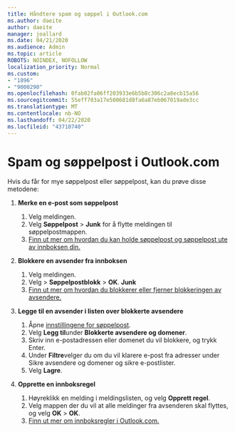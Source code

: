 ```yaml
---
title: Håndtere spam og søppel i Outlook.com
ms.author: daeite
author: daeite
manager: joallard
ms.date: 04/21/2020
ms.audience: Admin
ms.topic: article
ROBOTS: NOINDEX, NOFOLLOW
localization_priority: Normal
ms.custom:
- "1896"
- "9000290"
ms.openlocfilehash: 0fab02fa06ff203933e6b5b8c306c2a8ecb15a56
ms.sourcegitcommit: 55eff703a17e500681d8fa6a87eb067019ade3cc
ms.translationtype: MT
ms.contentlocale: nb-NO
ms.lasthandoff: 04/22/2020
ms.locfileid: "43710740"
---
```

# <a name="spam-and-junk-email-in-outlookcom"></a>Spam og søppelpost i Outlook.com

Hvis du får for mye søppelpost eller søppelpost, kan du prøve disse metodene:

1. **Merke en e-post som søppelpost**
    1. Velg meldingen.
    1. Velg **Søppelpost** > **Junk** for å flytte meldingen til søppelpostmappen.
    1. [Finn ut mer om hvordan du kan holde søppelpost og søppelpost ute av innboksen din.](https://support.office.com/article/a3ece97b-82f8-4a5e-9ac3-e92fa6427ae4?wt.mc_id=Office_Outlook_com_Alchemy)

1. **Blokkere en avsender fra innboksen**
    1. Velg meldingen.
    1. Velg > **Søppelpostblokk** > **OK**. **Junk**
    1. [Finn ut mer om hvordan du blokkerer eller fjerner blokkeringen av avsendere.](https://support.office.com/article/afba1c94-77bb-4f50-8b85-057cf52f4d5e?wt.mc_id=Office_Outlook_com_Alchemy)

1. **Legge til en avsender i listen over blokkerte avsendere**
    1. Åpne [innstillingene for søppelpost](https://outlook.live.com/mail/options/mail/junkEmail/blockedSendersAndDomainsV2).
    1. Velg **Legg til**under **Blokkerte avsendere og domener**.
    1. Skriv inn e-postadressen eller domenet du vil blokkere, og trykk Enter.
    1. Under **Filtre**velger du om du vil klarere e-post fra adresser under Sikre avsendere og domener og sikre e-postlister.
    1. Velg **Lagre**.

1. **Opprette en innboksregel**
    1. Høyreklikk en melding i meldingslisten, og velg **Opprett regel**.
    1. Velg mappen der du vil at alle meldinger fra avsenderen skal flyttes, og velg **OK** > **OK**.
    1. [Finn ut mer om innboksregler i Outlook.com.](https://support.office.com/article/4b094371-a5d7-49bd-8b1b-4e4896a7cc5d?wt.mc_id=Office_Outlook_com_Alchemy)